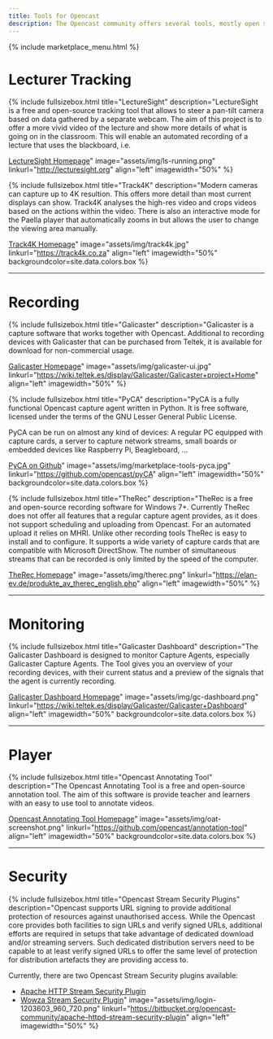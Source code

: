 ```yaml
---
title: Tools for Opencast
description: The Opencast community offers several tools, mostly open source, that work together with Opencast to increase the functionality. These tools can improve the capture, offer a export or integration into other systems and much more.
---
```

{% include marketplace_menu.html %}

# Lecturer Tracking

{% include fullsizebox.html
title="LectureSight"
description="LectureSight is a free and open-source tracking tool that allows to steer a pan-tilt camera based on data gathered by a separate webcam. The aim of this project is to offer a more vivid video of the lecture and show more details of what is going on in the classroom. This will enable an automated recording of a lecture that uses the blackboard, i.e.

[LectureSight Homepage](http://lecturesight.org)"
image="assets/img/ls-running.png"
linkurl="http://lecturesight.org"
align="left"
imagewidth="50%"
%}

{% include fullsizebox.html
title="Track4K"
description="Modern cameras can capture up to 4K resultion. This offers more detail than most current displays can show. Track4K analyses the high-res video and crops videos based on the actions within the video. There is also an interactive mode for the Paella player that automatically zooms in but allows the user to change the viewing area manually.

[Track4K Homepage](https://track4k.co.za)"
image="assets/img/track4k.jpg"
linkurl="https://track4k.co.za"
align="left"
imagewidth="50%"
backgroundcolor=site.data.colors.box
%}

---

# Recording

{% include fullsizebox.html
title="Galicaster"
description="Galicaster is a capture software that works together with Opencast. Additional to recording devices with Galicaster that can be purchased from Teltek, it is available for download for non-commercial usage.

[Galicaster Homepage](https://wiki.teltek.es/display/Galicaster/Galicaster+project+Home)"
image="assets/img/galicaster-ui.jpg"
linkurl="https://wiki.teltek.es/display/Galicaster/Galicaster+project+Home"
align="left"
imagewidth="50%"
%}

{% include fullsizebox.html
title="PyCA"
description="PyCA is a fully functional Opencast capture agent written in Python. It is free software, licensed under the terms of the GNU Lesser General Public License.

PyCA can be run on almost any kind of devices: A regular PC equipped with capture cards, a server to capture network streams, small boards or embedded devices like Raspberry Pi, Beagleboard, …

[PyCA on Github](https://github.com/opencast/pyCA)"
image="assets/img/marketplace-tools-pyca.jpg"
linkurl="https://github.com/opencast/pyCA"
align="left"
imagewidth="50%"
backgroundcolor=site.data.colors.box
%}

{% include fullsizebox.html
title="TheRec"
description="TheRec is a free and open-source recording software for Windows 7+. Currently TheRec does not offer all features that a regular capture agent provides, as it does not support scheduling and uploading from Opencast. For an automated upload it relies on MHRI. Unlike other recording tools TheRec is easy to install and to configure. It supports a wide variety of capture cards that are compatible with Microsoft DirectShow. The number of simultaneous streams that can be recorded is only limited by the speed of the computer.

[TheRec Homepage](https://elan-ev.de/produkte_av_therec_english.php)"
image="assets/img/therec.png"
linkurl="https://elan-ev.de/produkte_av_therec_english.php"
align="left"
imagewidth="50%"
%}

---

# Monitoring

{% include fullsizebox.html
title="Galicaster Dashboard"
description="The Galicaster Dashboard is designed to monitor Capture Agents, especially Galicaster Capture Agents. The Tool gives you an overview of your recording devices, with their current status and a preview of the signals that the agent is currently recording.

[Galicaster Dashboard Homepage](https://wiki.teltek.es/display/Galicaster/Galicaster+Dashboard)"
image="assets/img/gc-dashboard.png"
linkurl="https://wiki.teltek.es/display/Galicaster/Galicaster+Dashboard"
align="left"
imagewidth="50%"
backgroundcolor=site.data.colors.box
%}

---

# Player

{% include fullsizebox.html
title="Opencast Annotating Tool"
description="The Opencast Annotating Tool is a free and open-source annotation tool. The aim of this software is provide teacher and learners with an easy to use tool to annotate videos.

[Opencast Annotating Tool Homepage](https://github.com/opencast/annotation-tool)"
image="assets/img/oat-screenshot.png"
linkurl="https://github.com/opencast/annotation-tool"
align="left"
imagewidth="50%"
backgroundcolor=site.data.colors.box
%}

---

# Security

{% include fullsizebox.html
title="Opencast Stream Security Plugins"
description="Opencast supports URL signing to provide additional protection of resources against unauthorised access. While the Opencast core provides both facilities to sign URLs and verify signed URLs, additional efforts are required in setups that take advantage of dedicated download and/or streaming servers. Such dedicated distribution servers need to be capable to at least verify signed URLs to offer the same level of protection for distribution artefacts they are providing access to.

Currently, there are two Opencast Stream Security plugins available:

- [Apache HTTP Stream Security Plugin](https://bitbucket.org/opencast-community/apache-httpd-stream-security-plugin)
- [Wowza Stream Security Plugin](https://bitbucket.org/opencast-community/wowza-stream-security-plugin/src)"
image="assets/img/login-1203603_960_720.png"
linkurl="https://bitbucket.org/opencast-community/apache-httpd-stream-security-plugin"
align="left"
imagewidth="50%"
%}
